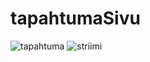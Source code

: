 # tapahtumaSivu

![tapahtuma](https://github.com/ofisch/tapahtumaSivu/assets/65644771/b3f93d91-a6e7-4746-954b-823b38f5cce4)
![striimi](https://github.com/ofisch/tapahtumaSivu/assets/65644771/3b1bbd66-67fc-4c58-a9be-a849c7f769c6)
